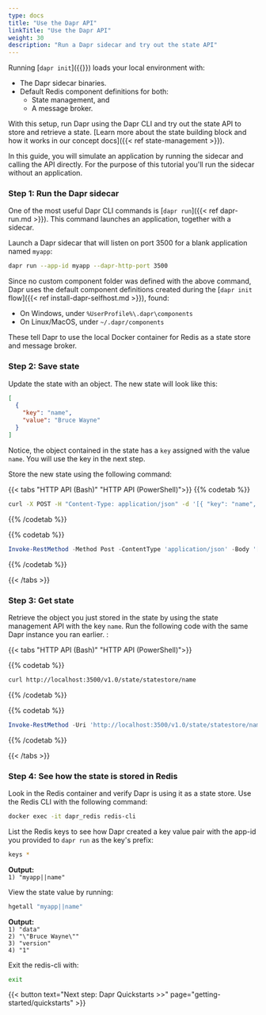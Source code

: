 ```yaml
---
type: docs
title: "Use the Dapr API"
linkTitle: "Use the Dapr API"
weight: 30
description: "Run a Dapr sidecar and try out the state API"
---
```


Running [`dapr init`]({{<ref install-dapr-selfhost.md>}}) loads your local environment with:

- The Dapr sidecar binaries.
- Default Redis component definitions for both:
  - State management, and
  - A message broker.

With this setup, run Dapr using the Dapr CLI and try out the state API to store and retrieve a state. [Learn more about the state building block and how it works in our concept docs]({{< ref state-management >}}).

In this guide, you will simulate an application by running the sidecar and calling the API directly. For the purpose of this tutorial you'll run the sidecar without an application.

### Step 1: Run the Dapr sidecar

One of the most useful Dapr CLI commands is [`dapr run`]({{< ref dapr-run.md >}}). This command launches an application, together with a sidecar. 

Launch a Dapr sidecar that will listen on port 3500 for a blank application named `myapp`:

```bash
dapr run --app-id myapp --dapr-http-port 3500
```

Since no custom component folder was defined with the above command, Dapr uses the default component definitions created during the [`dapr init` flow]({{< ref install-dapr-selfhost.md >}}), found:

- On Windows, under `%UserProfile%\.dapr\components`
- On Linux/MacOS, under `~/.dapr/components`

These tell Dapr to use the local Docker container for Redis as a state store and message broker.

### Step 2: Save state

Update the state with an object. The new state will look like this:

```json
[
  {
    "key": "name",
    "value": "Bruce Wayne"
  }
]
```

Notice, the object contained in the state has a `key` assigned with the value `name`. You will use the key in the next step.

Store the new state using the following command:

{{< tabs "HTTP API (Bash)" "HTTP API (PowerShell)">}}
{{% codetab %}}

```bash
curl -X POST -H "Content-Type: application/json" -d '[{ "key": "name", "value": "Bruce Wayne"}]' http://localhost:3500/v1.0/state/statestore
```
{{% /codetab %}}

{{% codetab %}}

```powershell
Invoke-RestMethod -Method Post -ContentType 'application/json' -Body '[{ "key": "name", "value": "Bruce Wayne"}]' -Uri 'http://localhost:3500/v1.0/state/statestore'
```
{{% /codetab %}}

{{< /tabs >}}

### Step 3: Get state

Retrieve the object you just stored in the state by using the state management API with the key `name`. Run the following code with the same Dapr instance you ran earlier. :

{{< tabs "HTTP API (Bash)" "HTTP API (PowerShell)">}}

{{% codetab %}}

```bash
curl http://localhost:3500/v1.0/state/statestore/name
```

{{% /codetab %}}

{{% codetab %}}

```powershell
Invoke-RestMethod -Uri 'http://localhost:3500/v1.0/state/statestore/name'
```

{{% /codetab %}}

{{< /tabs >}}

### Step 4: See how the state is stored in Redis

Look in the Redis container and verify Dapr is using it as a state store. Use the Redis CLI with the following command:

```bash
docker exec -it dapr_redis redis-cli
```

List the Redis keys to see how Dapr created a key value pair with the app-id you provided to `dapr run` as the key's prefix:

```bash
keys *
```

**Output:**  
`1) "myapp||name"`

View the state value by running:

```bash
hgetall "myapp||name"
```

**Output:**  
`1) "data"`  
`2) "\"Bruce Wayne\""`  
`3) "version"`  
`4) "1"`  

Exit the redis-cli with:

```bash
exit
```

{{< button text="Next step: Dapr Quickstarts >>" page="getting-started/quickstarts" >}}